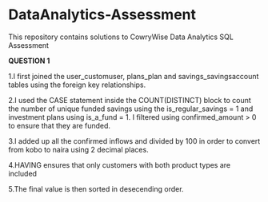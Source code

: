 # DataAnalytics-Assessment
This repository contains solutions to CowryWise Data Analytics SQL Assessment

**QUESTION 1**

1.I first joined the user_customuser, plans_plan and savings_savingsaccount tables using the foreign key relationships.

2.I used the CASE statement inside the COUNT(DISTINCT) block to count the number of unique funded savings using the is_regular_savings = 1 and investment plans using is_a_fund = 1. I filtered using confirmed_amount > 0 to ensure that they are funded.

3.I added up all the confirmed inflows and divided by 100 in order to convert from kobo to naira using 2 decimal places.

4.HAVING ensures that only customers with both product types are included

5.The final value is then sorted in desecending order.

